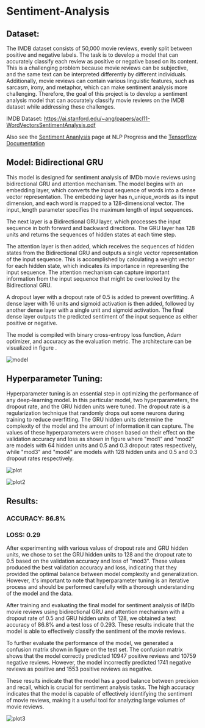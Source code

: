 # Sentiment-Analysis

## Dataset:
The IMDB dataset consists of 50,000 movie reviews, evenly split between positive and negative labels. The task is to develop a model that can accurately classify each review as positive or negative based on its content. This is a challenging problem because movie reviews can be subjective, and the same text can be interpreted differently by different individuals. Additionally, movie reviews can contain various linguistic features, such as sarcasm, irony, and metaphor, which can make sentiment analysis more challenging. Therefore, the goal of this project is to develop a sentiment analysis model that can accurately classify movie reviews on the IMDB dataset while addressing these challenges.

IMDB Dataset: https://ai.stanford.edu/~ang/papers/acl11-WordVectorsSentimentAnalysis.pdf


Also see the [Sentiment Ananlysis](http://nlpprogress.com/english/sentiment_analysis.html) page at NLP Progress and the [Tensorflow Documentation](https://www.tensorflow.org/api_docs/python/tf/keras/datasets/imdb)

## Model: Bidirectional GRU


This model is designed for sentiment analysis of IMDb movie reviews using bidirectional GRU and attention mechanism. The model begins with an embedding layer, which converts the input sequence of words into a dense vector representation. The embedding layer has n_unique_words as its input dimension, and each word is mapped to a 128-dimensional vector. The input_length parameter specifies the maximum length of input sequences.

The next layer is a Bidirectional GRU layer, which processes the input sequence in both forward and backward directions. The GRU layer has 128 units and returns the sequences of hidden states at each time step.


The attention layer is then added, which receives the sequences of hidden states from the Bidirectional GRU and outputs a single vector representation of the input sequence. This is accomplished by calculating a weight vector for each hidden state, which indicates its importance in representing the input sequence. The attention mechanism can capture important information from the input sequence that might be overlooked by the Bidirectional GRU.

A dropout layer with a dropout rate of 0.5 is added to prevent overfitting. A dense layer with 16 units and sigmoid activation is then added, followed by another dense layer with a single unit and sigmoid activation. The final dense layer outputs the predicted sentiment of the input sequence as either positive or negative.

The model is compiled with binary cross-entropy loss function, Adam optimizer, and accuracy as the evaluation metric. The architecture can be visualized in figure .


![model](https://user-images.githubusercontent.com/50993551/227674242-af3cdd2b-aad0-4dea-a252-3bc68137001c.png)

## Hyperparameter Tuning:

Hyperparameter tuning is an essential step in optimizing the performance of any deep-learning model. In this particular model, two hyperparameters, the dropout rate, and the GRU hidden units were tuned. The dropout rate is a regularization technique that randomly drops out some neurons during training to reduce overfitting. The GRU hidden units determine the complexity of the model and the amount of information it can capture. The values of these hyperparameters were chosen based on their effect on the validation accuracy and loss as shown in figure  where "mod1" and "mod2" are models with 64 hidden units and 0.5 and 0.3 dropout rates respectively, while "mod3" and "mod4" are models with 128 hidden units and 0.5 and 0.3 dropout rates respectively.

![plot](https://user-images.githubusercontent.com/50993551/227674600-0be22a99-b839-4367-9033-2b3e77499359.png)

![plot2](https://user-images.githubusercontent.com/50993551/227674648-05e58c89-8e89-4edc-bbab-70744ef8df8d.png)


## Results:

### ACCURACY: 86.8%

### LOSS: 0.29

After experimenting with various values of dropout rate and GRU hidden units, we chose to set the GRU hidden units to 128 and the dropout rate to 0.5 based on the validation accuracy and loss of "mod3". These values produced the best validation accuracy and loss, indicating that they provided the optimal balance between model complexity and generalization. However, it's important to note that hyperparameter tuning is an iterative process and should be performed carefully with a thorough understanding of the model and the data.

After training and evaluating the final model for sentiment analysis of IMDb movie reviews using bidirectional GRU and attention mechanism with a dropout rate of 0.5 and GRU hidden units of 128, we obtained a test accuracy of 86.8% and a test loss of 0.293. These results indicate that the model is able to effectively classify the sentiment of the movie reviews.

To further evaluate the performance of the model, we generated a confusion matrix shown in figure on the test set. The confusion matrix shows that the model correctly predicted 10947 positive reviews and 10759 negative reviews. However, the model incorrectly predicted 1741 negative reviews as positive and 1553 positive reviews as negative.

These results indicate that the model has a good balance between precision and recall, which is crucial for sentiment analysis tasks. The high accuracy indicates that the model is capable of effectively identifying the sentiment of movie reviews, making it a useful tool for analyzing large volumes of movie reviews.

![plot3](https://user-images.githubusercontent.com/50993551/227673893-bc00cb3a-8e2b-403b-90b8-5783f69fdb53.png)
